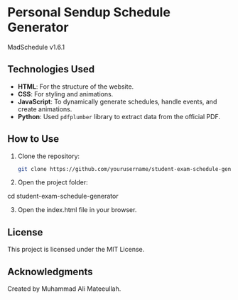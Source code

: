 # Personal Sendup Schedule Generator
MadSchedule v1.6.1

## Technologies Used

- **HTML**: For the structure of the website.
- **CSS**: For styling and animations.
- **JavaScript**: To dynamically generate schedules, handle events, and create animations.
- **Python**: Used `pdfplumber` library to extract data from the official PDF.

## How to Use

1. Clone the repository:

   ```bash
   git clone https://github.com/yourusername/student-exam-schedule-generator.git

2. Open the project folder:

cd student-exam-schedule-generator


3. Open the index.html file in your browser.

## License

This project is licensed under the MIT License. 

## Acknowledgments

Created by Muhammad Ali Mateeullah.
